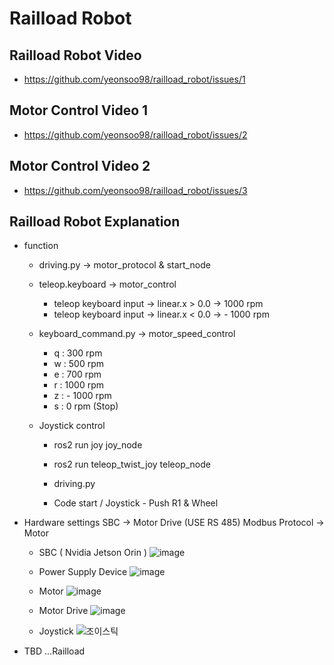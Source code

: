 # Railload Robot


## Railload Robot Video 
- https://github.com/yeonsoo98/railload_robot/issues/1 

## Motor Control Video 1
- https://github.com/yeonsoo98/railload_robot/issues/2

## Motor Control Video 2
- https://github.com/yeonsoo98/railload_robot/issues/3


## Railload Robot Explanation
* function
  * driving.py -> motor_protocol & start_node
  
  
  * teleop.keyboard -> motor_control
    - teleop keyboard input -> linear.x > 0.0 -> 1000 rpm
    - teleop keyboard input -> linear.x < 0.0 -> - 1000 rpm
    
    
    
  * keyboard_command.py -> motor_speed_control
    - q : 300 rpm
    - w : 500 rpm
    - e : 700 rpm
    - r : 1000 rpm
    - z : - 1000 rpm
    - s : 0 rpm (Stop)
    
    
    
  * Joystick control
    - ros2 run joy joy_node 
    - ros2 run teleop_twist_joy teleop_node
    - driving.py 
    
    - Code start / Joystick -  Push R1 & Wheel

* Hardware settings 
SBC -> Motor Drive (USE RS 485) Modbus Protocol -> Motor 

  * SBC ( Nvidia Jetson Orin )
![image](https://user-images.githubusercontent.com/77741178/224618275-10c6d570-fa22-433d-9831-7383f32426c2.png)

   * Power Supply Device
![image](https://user-images.githubusercontent.com/77741178/224618244-44db1496-8302-4cf3-af5c-9057796d6f1b.png)

   * Motor
![image](https://user-images.githubusercontent.com/77741178/224618255-6d390bf3-1917-4afb-940e-30888b9c135a.png)   

   * Motor Drive
![image](https://user-images.githubusercontent.com/77741178/224618265-b069b8f8-3a3d-48df-b604-611ab070acca.png)

   * Joystick
![조이스틱](https://user-images.githubusercontent.com/77741178/227871724-d1294560-3b27-4d87-95a4-6c7b3c2d1ae8.jpeg)


- TBD ...Railload
